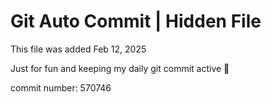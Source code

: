 # Git Auto Commit | Hidden File

This file was added Feb 12, 2025

Just for fun and keeping my daily git commit active 🤪

commit number: 570746
